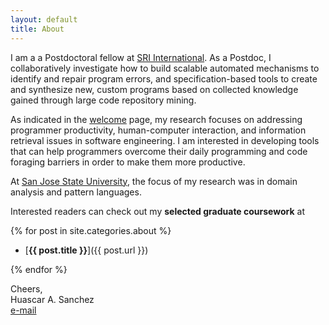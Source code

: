 ```yaml
---
layout: default
title: About
---
```


I am a a Postdoctoral fellow at [SRI International](https://www.sri.com/). As a Postdoc, I collaboratively investigate how to build scalable automated mechanisms to identify and repair program errors, and specification-based tools to create and synthesize new, custom programs based on collected knowledge gained through large code repository mining. 

As indicated in the <a href="/">welcome</a> page, my research focuses on addressing programmer productivity, human-computer interaction, and information retrieval issues in software engineering. I am interested in developing tools that can help programmers overcome their daily programming and code foraging barriers in order to make them more productive.    

At [San Jose State University](http://www.sjsu.edu/), the focus of my research was in domain analysis and pattern languages.

Interested readers can check out my **selected graduate coursework** at 

{% for post in site.categories.about %}

- [**{{ post.title }}**]({{ post.url }})

{% endfor %}


Cheers,  
Huascar A. Sanchez  
[e-mail](mailto:huascar.sanchez@sri.com)